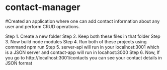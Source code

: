 # contact-manager

#Created an application where one can add contact information about any user and perform CRUD operations.

Step 1. Create a new folder
Step 2. Keep both these files in that folder
Step 3. Now build node modules
Step 4. Run both of these projects using command npm run 
Step 5. server-api will run in your localhost:3001 which is a JSON server and contact-app will run in locahost:3000
Step 6. Now, If you go to http://localhost:3001/contacts you can see your contact details in JSON format
